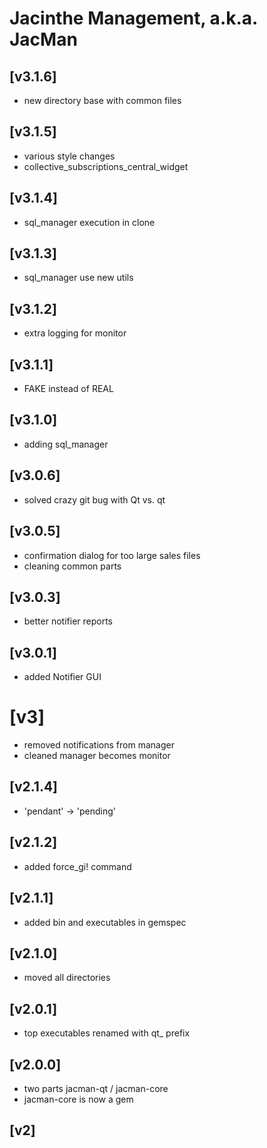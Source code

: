 # Jacinthe Management, a.k.a. JacMan
## [v3.1.6]
* new directory base with common files

## [v3.1.5]
* various style changes
* collective_subscriptions_central_widget

## [v3.1.4]
* sql_manager execution in clone

## [v3.1.3]
* sql_manager use new utils

## [v3.1.2]
* extra logging for monitor

## [v3.1.1]
* FAKE instead of REAL

## [v3.1.0]
* adding sql_manager

## [v3.0.6]
* solved crazy git bug with  Qt vs. qt

## [v3.0.5]
* confirmation dialog for too large sales files
* cleaning common parts

## [v3.0.3]
* better notifier reports

## [v3.0.1]
* added Notifier GUI

# [v3]
* removed notifications from manager
* cleaned manager becomes monitor

## [v2.1.4]
* 'pendant' -> 'pending'

## [v2.1.2]
* added force_gi! command

## [v2.1.1]
* added bin and executables in gemspec

## [v2.1.0]
* moved all directories

## [v2.0.1]
* top executables renamed with qt_ prefix

## [v2.0.0]
* two parts jacman-qt / jacman-core
* jacman-core is now a gem

## [v2]
